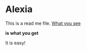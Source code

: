 Alexia
=======

 This is a read me file.
  <u>What you see</u>

 <b>is what you get</b>

 It is easy!
